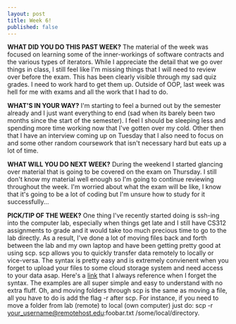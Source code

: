 ```yaml
---
layout: post
title: Week 6!
published: false
---
```



**WHAT DID YOU DO THIS PAST WEEK?** The material of the week was focused on learning some of the inner-workings of software contracts and the various types of iterators. While I appreciate the detail that we go over things in class, I still feel like I'm missing things that I will need to review over before the exam. This has been clearly visible through my sad quiz grades. I need to work hard to get them up. Outside of OOP, last week was hell for me with exams and all the work that I had to do.

**WHAT'S IN YOUR WAY?** I'm starting to feel a burned out by the semester already and I just want everything to end (sad when its barely been two months since the start of the semester). I feel I should be sleeping less and spending more time working now that I've gotten over my cold. Other then that I have an interview coming up on Tuesday that I also need to focus on and some other random coursework that isn't necessary hard but eats up a lot of time.

**WHAT WILL YOU DO NEXT WEEK?** During the weekend I started glancing over material that is going to be covered on the exam on Thursday. I still don't know my material well enough so I'm going to continue reviewing throughout the week. I'm worried about what the exam will be like, I know that it's going to be a lot of coding but I'm unsure how to study for it successfully... 

**PICK/TIP OF THE WEEK?** One thing I've recently started doing is ssh-ing into the computer lab, especially when things get late and I still have CS312 assignments to grade and it would take too much precious time to go to the lab directly. As a result, I've done a lot of moving files back and forth between the lab and my own laptop and have been getting pretty good at using scp. scp allows you to quickly transfer data remotely to locally or vice-versa. The syntax is pretty easy and is extremely convienent when you forget to upload your files to some cloud storage system and need access to your data asap. Here's a [link](http://www.hypexr.org/linux_scp_help.php) that I always reference when I forget the syntax. The examples are all super simple and easy to understand with no extra fluff. Oh, and moving folders through scp is the same as moving a file, all you have to do is add the flag -r after scp. For instance, if you need to move a folder from lab (remote) to local (own computer) just do: scp -r your_username@remotehost.edu:foobar.txt /some/local/directory.

